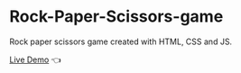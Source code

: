 # Rock-Paper-Scissors-game

Rock paper scissors game created with HTML, CSS and JS.

[Live Demo](https://riskymind.github.io/rock-paper-scissors/) :point_left:
